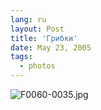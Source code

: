 ```yaml
---
lang: ru
layout: Post
title: 'Грибки'
date: May 23, 2005
tags:
  - photos
---
```


![F0060-0035.jpg](upload://F0060-0035.jpg)

